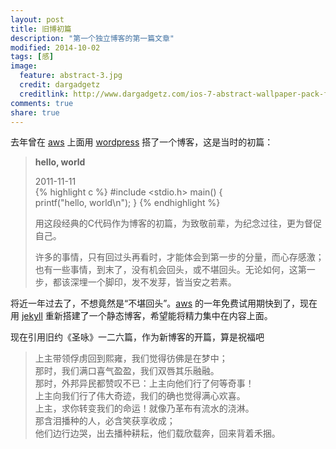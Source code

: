 ```yaml
---
layout: post
title: 旧博初篇
description: "第一个独立博客的第一篇文章"
modified: 2014-10-02
tags: [感]
image:
  feature: abstract-3.jpg
  credit: dargadgetz
  creditlink: http://www.dargadgetz.com/ios-7-abstract-wallpaper-pack-for-iphone-5-and-ipod-touch-retina/
comments: true
share: true
---
```


去年曾在 [aws] 上面用 [wordpress] 搭了一个博客，这是当时的初篇：

>**hello, world**   
>
> 2011-11-11  
> {% highlight c %}
#include <stdio.h>
main()
{   
	printf("hello, world\n");
}
{% endhighlight %} 
> 
> 用这段经典的C代码作为博客的初篇，为致敬前辈，为纪念过往，更为督促自己。   
> 
> 许多的事情，只有回过头再看时，才能体会到第一步的分量，而心存感激；也有一些事情，到末了，没有机会回头，或不堪回头。无论如何，这第一步，都该深埋一个脚印，发不发芽，皆当安之若素。

将近一年过去了，不想竟然是“不堪回头”。[aws] 的一年免费试用期快到了，现在用 [jekyll] 重新搭建了一个静态博客，希望能将精力集中在内容上面。

现在引用旧约《圣咏》一二六篇，作为新博客的开篇，算是祝福吧  

> 上主带领俘虏回到熙雍，我们觉得彷佛是在梦中；  
> 那时，我们满口喜气盈盈，我们双唇其乐融融。  
> 那时，外邦异民都赞叹不已：上主向他们行了何等奇事！  
> 上主向我们行了伟大奇迹，我们的确也觉得满心欢喜。   
> 上主，求你转变我们的命运！就像乃革布有流水的浇淋。  
> 那含泪播种的人，必含笑获享收成；  
> 他们边行边哭，出去播种耕耘，他们载欣载奔，回来背着禾捆。  

[aws]:http://aws.amazon.com
[wordpress]:http://www.wordpress.org
[jekyll]:http://www.jekyllrb.com

